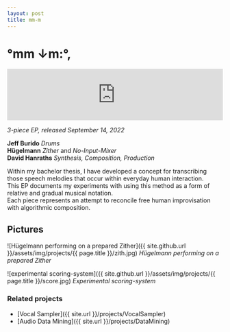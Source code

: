 ```yaml
---
layout: post
title: mm-m
---
```


# °mm ↓m​:​°​,

<iframe 
    style="border: 0; width: 100%; height: 120px;" 
    src="https://bandcamp.com/EmbeddedPlayer/album=1766777824/size=large/bgcol=ffffff/linkcol=0687f5/tracklist=false/artwork=small/transparent=true/" 
    seamless
    ><a href="https://davidhanraths.bandcamp.com/album/mm-m">°mm ↓m:°, by David Hanraths</a>
</iframe>

*3-piece EP, released September 14, 2022*  

**Jeff Burido** 	*Drums*  
**Hügelmann** 		*Zither* and *No-Input-Mixer*  
**David Hanraths**  	*Synthesis, Composition, Production*  

Within my bachelor thesis, I have developed a concept for transcribing those speech melodies that occur within everyday human interaction.  
This EP documents my experiments with using this method as a form of relative and gradual musical notation.  
Each piece represents an attempt to reconcile free human improvisation with algorithmic composition.  

## Pictures 


![Hügelmann performing on a prepared Zither]({{ site.github.url }}/assets/img/projects/{{ page.title }}/zith.jpg)
*Hügelmann performing on a prepared Zither*

![experimental scoring-system]({{ site.github.url }}/assets/img/projects/{{ page.title }}/score.jpg)
*Experimental scoring-system*

### Related projects 
- [Vocal Sampler]({{ site.url }}/projects/VocalSampler)
- [Audio Data Mining]({{ site.url }}/projects/DataMining)

